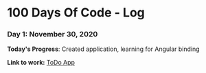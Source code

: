 # 100 Days Of Code - Log

### Day 1: November 30, 2020

**Today's Progress**: Created application, learning for Angular binding

**Link to work:** [ToDo App](https://stackblitz.com/edit/angular-rshejh?file=src%2Fapp%2Fapp.component.html)


